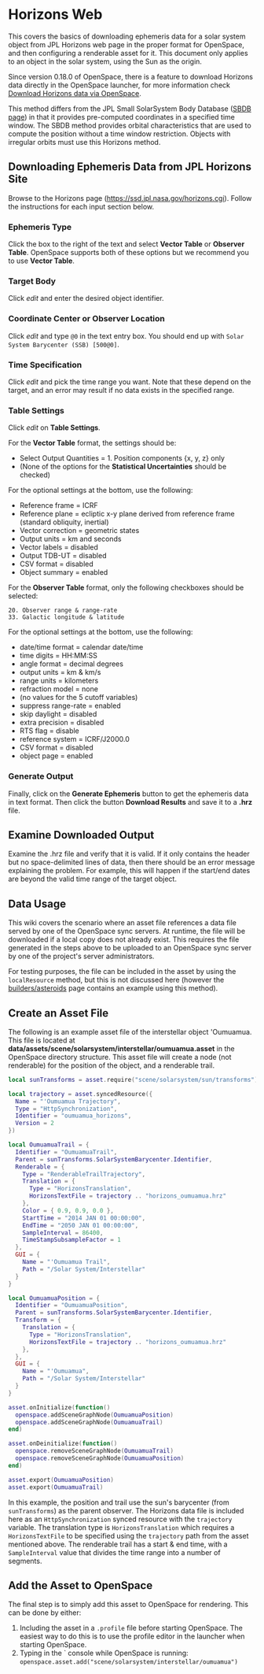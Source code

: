 # Horizons Web
This covers the basics of downloading ephemeris data for a solar system object from JPL Horizons web page in the proper format for OpenSpace, and then configuring a renderable asset for it. This document only applies to an object in the solar system, using the Sun as the origin.

Since version 0.18.0 of OpenSpace, there is a feature to download Horizons data directly in the OpenSpace launcher, for more information check [Download Horizons data via OpenSpace](horizons-gui).

This method differs from the JPL Small SolarSystem Body Database ([SBDB page](sbdb)) in that it provides pre-computed coordinates in a specified time window. The SBDB method provides orbital characteristics that are used to compute the position without a time window restriction. Objects with irregular orbits must use this Horizons method.


## Downloading Ephemeris Data from JPL Horizons Site
Browse to the Horizons page (https://ssd.jpl.nasa.gov/horizons.cgi). Follow the instructions for each input section below.

### Ephemeris Type
Click the box to the right of the text and select **Vector Table** or **Observer Table**. OpenSpace supports both of these options but we recommend you to use **Vector Table**.

### Target Body
Click *edit* and enter the desired object identifier.

### Coordinate Center or Observer Location
Click *edit* and type `@0` in the text entry box. You should end up with `Solar System Barycenter (SSB) [500@0]`.

### Time Specification
Click *edit* and pick the time range you want. Note that these depend on the target, and an error may result if no data exists in the specified range.

### Table Settings
Click *edit* on **Table Settings**.

For the **Vector Table** format, the settings should be:
  - Select Output Quantities = 1. Position components {x, y, z} only
  - (None of the options for the __Statistical Uncertainties__ should be checked)

For the optional settings at the bottom, use the following:
  - Reference frame = ICRF
  - Reference plane = ecliptic x-y plane derived from reference frame (standard obliquity, inertial)
  - Vector correction = geometric states
  - Output units = km and seconds
  - Vector labels = disabled
  - Output TDB-UT = disabled
  - CSV format = disabled
  - Object summary = enabled

For the **Observer Table** format, only the following checkboxes should be selected:
```
20. Observer range & range-rate
33. Galactic longitude & latitude
```
For the optional settings at the bottom, use the following:
  - date/time format = calendar date/time
  - time digits = HH:MM:SS
  - angle format = decimal degrees
  - output units = km & km/s
  - range units = kilometers
  - refraction model = none
  - (no values for the 5 cutoff variables)
  - suppress range-rate = enabled
  - skip daylight = disabled
  - extra precision = disabled
  - RTS flag = disable
  - reference system = ICRF/J2000.0
  - CSV format = disabled
  - object page = enabled

### Generate Output
Finally, click on the **Generate Ephemeris** button to get the ephemeris data in text format. Then click the button **Download Results** and save it to a **.hrz** file.


## Examine Downloaded Output
Examine the .hrz file and verify that it is valid. If it only contains the header but no space-delimited lines of data, then there should be an error message explaining the problem. For example, this will happen if the start/end dates are beyond the valid time range of the target object.


## Data Usage
This wiki covers the scenario where an asset file references a data file served by one of the OpenSpace sync servers. At runtime, the file will be downloaded if a local copy does not already exist. This requires the file generated in the steps above to be uploaded to an OpenSpace sync server by one of the project's server administrators.

For testing purposes, the file can be included in the asset by using the `localResource` method, but this is not discussed here (however the [builders/asteroids](asteroids) page contains an example using this method).


## Create an Asset File
The following is an example asset file of the interstellar object 'Oumuamua. This file is located at **data/assets/scene/solarsystem/interstellar/oumuamua.asset** in the OpenSpace directory structure. This asset file will create a node (not renderable) for the position of the object, and a renderable trail.

```lua
local sunTransforms = asset.require("scene/solarsystem/sun/transforms")

local trajectory = asset.syncedResource({
  Name = "'Oumuamua Trajectory",
  Type = "HttpSynchronization",
  Identifier = "oumuamua_horizons",
  Version = 2
})

local OumuamuaTrail = {
  Identifier = "OumuamuaTrail",
  Parent = sunTransforms.SolarSystemBarycenter.Identifier,
  Renderable = {
    Type = "RenderableTrailTrajectory",
    Translation = {
      Type = "HorizonsTranslation",
      HorizonsTextFile = trajectory .. "horizons_oumuamua.hrz"
    },
    Color = { 0.9, 0.9, 0.0 },
    StartTime = "2014 JAN 01 00:00:00",
    EndTime = "2050 JAN 01 00:00:00",
    SampleInterval = 86400,
    TimeStampSubsampleFactor = 1
  },
  GUI = {
    Name = "'Oumuamua Trail",
    Path = "/Solar System/Interstellar"
  }
}

local OumuamuaPosition = {
  Identifier = "OumuamuaPosition",
  Parent = sunTransforms.SolarSystemBarycenter.Identifier,
  Transform = {
    Translation = {
      Type = "HorizonsTranslation",
      HorizonsTextFile = trajectory .. "horizons_oumuamua.hrz"
    },
  },
  GUI = {
    Name = "'Oumuamua",
    Path = "/Solar System/Interstellar"
  }
}

asset.onInitialize(function()
  openspace.addSceneGraphNode(OumuamuaPosition)
  openspace.addSceneGraphNode(OumuamuaTrail)
end)

asset.onDeinitialize(function()
  openspace.removeSceneGraphNode(OumuamuaTrail)
  openspace.removeSceneGraphNode(OumuamuaPosition)
end)

asset.export(OumuamuaPosition)
asset.export(OumuamuaTrail)
```

In this example, the position and trail use the sun's barycenter (from `sunTransforms`) as the parent observer. The Horizons data file is included here as an `HttpSynchronization` synced resource with the `trajectory` variable. The translation type is `HorizonsTranslation` which requires a `HorizonsTextFile` to be specified using the `trajectory` path from the asset mentioned above. The renderable trail has a start & end time, with a `SampleInterval` value that divides the time range into a number of segments.

## Add the Asset to OpenSpace
The final step is to simply add this asset to OpenSpace for rendering. This can be done by either:
  1. Including the asset in a `.profile` file before starting OpenSpace. The easiest way to do this is to use the profile editor in the launcher when starting OpenSpace.
  1. Typing in the \` console while OpenSpace is running: `openspace.asset.add("scene/solarsystem/interstellar/oumuamua")`
